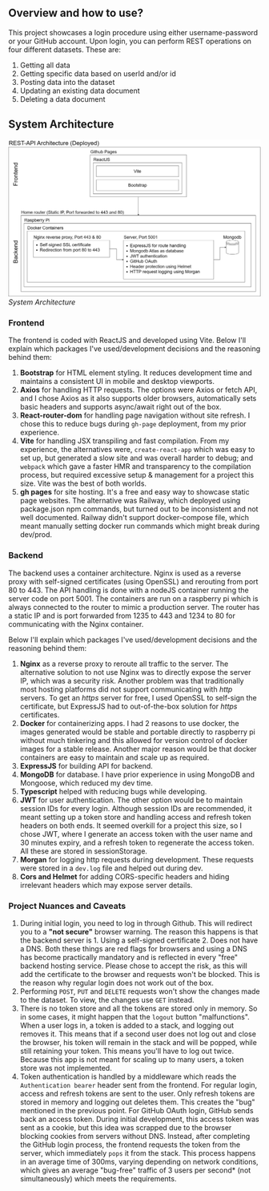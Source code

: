 ## Overview and how to use?

This project showcases a login procedure using either username-password or your GitHub account. Upon login, you can perform REST operations on four different datasets. These are:

1. Getting all data
2. Getting specific data based on userId and/or id
3. Posting data into the dataset
4. Updating an existing data document
5. Deleting a data document

## System Architecture

![System Architecture](https://github.com/mrgk21/RESTAPI-sample/blob/main/docs_assets/system-architecture.png)
*System Architecture*

### Frontend

The frontend is coded with ReactJS and developed using Vite. Below I'll explain which packages I've used/development decisions and the reasoning behind them:

1. **Bootstrap** for HTML element styling. It reduces development time and maintains a consistent UI in mobile and desktop viewports.
2. **Axios** for handling HTTP requests. The options were Axios or fetch API, and I chose Axios as it also supports older browsers, automatically sets basic headers and supports async/await right out of the box.
3. **React-router-dom** for handling page navigation without site refresh. I chose this to reduce bugs during `gh-page` deployment, from my prior experience.
4. **Vite** for handling JSX transpiling and fast compilation. From my experience, the alternatives were, `create-react-app` which was easy to set up, but generated a slow site and was overall harder to debug; and `webpack` which gave a faster HMR and transparency to the compilation process, but required excessive setup & management for a project this size. Vite was the best of both worlds.
5. **gh pages** for site hosting. It's a free and easy way to showcase static page websites. The alternative was Railway, which deployed using package.json npm commands, but turned out to be inconsistent and not well documented. Railway didn't support docker-compose file, which meant manually setting docker run commands which might break during dev/prod.

### Backend

The backend uses a container architecture. Nginx is used as a reverse proxy with self-signed certificates (using OpenSSL) and rerouting from port 80 to 443. The API handling is done with a nodeJS container running the server code on port 5001. The containers are run on a raspberry pi which is always connected to the router to mimic a production server. The router has a static IP and is port forwarded from 1235 to 443 and 1234 to 80 for communicating with the Nginx container.

Below I'll explain which packages I've used/development decisions and the reasoning behind them:

1. **Nginx** as a reverse proxy to reroute all traffic to the server. The alternative solution to not use Nginx was to directly expose the server IP, which was a security risk. Another problem was that traditionally most hosting platforms did not support communicating with _http_ servers. To get an _https_ server for free, I used OpenSSL to self-sign the certificate, but ExpressJS had to out-of-the-box solution for _https_ certificates.
2. **Docker** for containerizing apps. I had 2 reasons to use docker, the images generated would be stable and portable directly to raspberry pi without much tinkering and this allowed for version control of docker images for a stable release. Another major reason would be that docker containers are easy to maintain and scale up as required.
3. **ExpressJS** for building API for backend.
4. **MongoDB** for database. I have prior experience in using MongoDB and Mongoose, which reduced my dev time.
5. **Typescript** helped with reducing bugs while developing.
6. **JWT** for user authentication. The other option would be to maintain session IDs for every login. Although session IDs are recommended, it meant setting up a token store and handling access and refresh token headers on both ends. It seemed overkill for a project this size, so I chose JWT, where I generate an access token with the user name and 30 minutes expiry, and a refresh token to regenerate the access token. All these are stored in sessionStorage.
7. **Morgan** for logging http requests during development. These requests were stored in a `dev.log` file and helped out during dev.
8. **Cors and Helmet** for adding CORS-specific headers and hiding irrelevant headers which may expose server details.

### Project Nuances and Caveats

1. During initial login, you need to log in through Github. This will redirect you to a **"not secure"** browser warning. The reason this happens is that the backend server is 1. Using a self-signed certificate 2. Does not have a DNS. Both these things are red flags for browsers and using a DNS has become practically mandatory and is reflected in every "free" backend hosting service. Please chose to accept the risk, as this will add the certificate to the browser and requests won't be blocked. This is the reason why regular login does not work out of the box.
2. Performing `POST`, `PUT` and `DELETE` requests won't show the changes made to the dataset. To view, the changes use `GET` instead.
3. There is no token store and all the tokens are stored only in memory. So in some cases, it might happen that the `logout` button "malfunctions". When a user logs in, a token is added to a stack, and logging out removes it. This means that if a second user does not log out and close the browser, his token will remain in the stack and will be popped, while still retaining your token. This means you'll have to log out twice. Because this app is not meant for scaling up to many users, a token store was not implemented.
4. Token authentication is handled by a middleware which reads the `Authentication bearer` header sent from the frontend. For regular login, access and refresh tokens are sent to the user. Only refresh tokens are stored in memory and logging out deletes them. This creates the "bug" mentioned in the previous point. For GitHub OAuth login, GitHub sends back an access token. During initial development, this access token was sent as a cookie, but this idea was scrapped due to the browser blocking cookies from servers without DNS. Instead, after completing the GitHub login process, the frontend requests the token from the server, which immediately `pops` it from the stack. This process happens in an average time of 300ms, varying depending on network conditions, which gives an average "bug-free" traffic of 3 users per second\* (not simultaneously) which meets the requirements.
